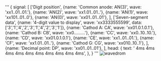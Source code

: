 
'''
{
  signal:
  [
    ['Digit position',
      {name: 'Common anode: AN(3)', wave: 'xx1..01..01.'},
      {name: 'AN(2)', wave: 'xx1.01..01..'},
      {name: 'AN(1)', wave: 'xx101..01..0'},
      {name: 'AN(0)', wave: 'xx01..01..01'},
    ],
    ['Seven-segment data',
      {name: '4-digit value to display', wave: 'xx3333555599', data: ['3','1','4','2','3','1','4','2','3','1']},
      {name: 'Cathod A: CA', wave: 'xx01.0.1.0.1'},
      {name: 'Cathod B: CB', wave: 'xx0.........'},
      {name: 'CC', wave: 'xx0..10..10.'},
      {name: 'CD', wave: 'xx01.0.1.0.1'},
      {name: 'CE', wave: 'xx1..01..01.'},
      {name: 'CF', wave: 'xx1.01..01..'},
      {name: 'Cathod G: CG', wave: 'xx010..10..1'},
    ],
    {name: 'Decimal point: DP', wave: 'xx01..01..01'},
  ],
  head:
  {
    text: '                    4ms   4ms   4ms   4ms   4ms   4ms   4ms   4ms   4ms   4ms',
  },
}
'''
![wavedrom](https://user-images.githubusercontent.com/124675800/226407191-f21aed63-f8af-46f1-8a3b-2c1c613d44ab.svg)
